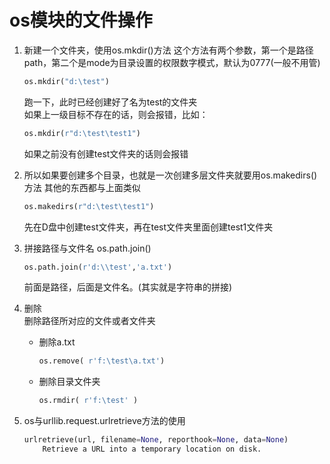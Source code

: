 # os模块的文件操作
1. 新建一个文件夹，使用os.mkdir()方法
这个方法有两个参数，第一个是路径path，第二个是mode为目录设置的权限数字模式，默认为0777(一般不用管)
    ```python
    os.mkdir("d:\test")
    ```
    跑一下，此时已经创建好了名为test的文件夹
    </br>如果上一级目标不存在的话，则会报错，比如：

    ```python
    os.mkdir(r"d:\test\test1") 
    ```
    如果之前没有创建test文件夹的话则会报错

2. 所以如果要创建多个目录，也就是一次创建多层文件夹就要用os.makedirs()方法
    其他的东西都与上面类似
    ```python
    os.makedirs(r"d:\test\test1") 
    ```
    先在D盘中创建test文件夹，再在test文件夹里面创建test1文件夹

3. 拼接路径与文件名 os.path.join()
    ```python
    os.path.join(r'd:\\test','a.txt')
    ```
    前面是路径，后面是文件名。(其实就是字符串的拼接)
4. 删除
    </br>删除路径所对应的文件或者文件夹
    * 删除a.txt
        ```python
        os.remove( r'f:\test\a.txt')
        ```
    * 删除目录文件夹
        ```python
        os.rmdir( r'f:\test' )
        ```
5. os与urllib.request.urlretrieve方法的使用
    ```python
    urlretrieve(url, filename=None, reporthook=None, data=None)
        Retrieve a URL into a temporary location on disk.
    ```
